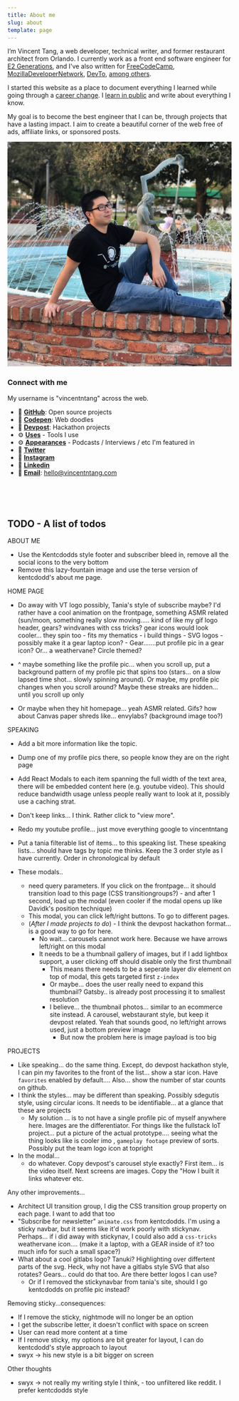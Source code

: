 ```yaml
---
title: About me
slug: about
template: page
---
```


I’m Vincent Tang, a web developer, technical writer, and former restaurant architect from Orlando. I currently work as a front end software engineer for [E2 Generations](https://www.e2gens.com/), and I've also written for [FreeCodeCamp](https://www.freecodecamp.org/forum/u/Kagerjay/summary), [MozillaDeveloperNetwork](https://developer.mozilla.org/en-US/profiles/Kagerjay), [DevTo](https://dev.to/vincentntang), [among others](/publications).

I started this website as a place to document everything I learned while going through a [career change](https://www.vincentntang.com). I [learn in public](/learn) and write about everything I know.

My goal is to become the best engineer that I can be, through projects that have a lasting impact. I aim to create a beautiful corner of the web free of ads, affiliate links, or sponsored posts.

![Me](../common/vincentIDGAF.jpg)

### Connect with me

My username is "vincentntang" across the web.

- 💾 **[GitHub](https://github.com/vincentntang)**: Open source projects
- 💾 **[Codepen](https://codepen.io/vincentntang)**: Web doodles
- 💾 **[Devpost](https://devpost.com/vincentntang)**: Hackathon projects
- ⚙️ **[Uses](/uses)** - Tools I use
- ⚙️ **[Appearances](/appearances)** - Podcasts / Interviews / etc I'm featured in
- 👋 **[Twitter](https://twitter.com/vincentntang)**
- 👋 **[Instagram](https://instagram.com/vincentntang)**
- 👋 **[Linkedin](https://linkedin.com/in/vincentntang)**
- 👋 **[Email](mailto:vincentntang+mydomain@gmail.com)**: hello@vincentntang.com

<br/>
<br/>
<br/>

## TODO - A list of todos

ABOUT ME

- Use the Kentcdodds style footer and subscriber bleed in, remove all the social icons to the very bottom
- Remove this lazy-fountain image and use the terse version of kentcdodd's about me page. 

HOME PAGE

- Do away with VT logo possibly, Tania's style of subscribe maybe? I'd rather have a cool animation on the frontpage, something ASMR related (sun/moon, something really slow moving..... kind of like my gif logo header, gears? windvanes with css tricks? gear icons would look cooler... they spin too - fits my thematics - i build things - SVG logos - possibly make it a gear laptop icon? - Gear.......put profile pic in a gear icon? Or... a weathervane? Circle themed? 

- ^ maybe something like the profile pic... when you scroll up, put a background pattern of my profile pic that spins too (stars... on a slow lapsed time shot... slowly spinning around). Or maybe, my profile pic changes when you scroll around? Maybe these streaks are hidden... until you scroll up only

- Or maybe when they hit homepage... yeah ASMR related. Gifs? how about Canvas paper shreds like... envylabs? (background image too?)

SPEAKING

- Add a bit more information like the topic.
- Dump one of my profile pics there, so people know they are on the right page
- Add React Modals to each item spanning the full width of the text area, there will be embedded content here (e.g. youtube video). This should reduce bandwidth usage unless people really want to look at it, possibly use a caching strat. 
- Don't keep links... I think. Rather click to "view more".
- Redo my youtube profile... just move everything google to vincentntang
- Put a tania filterable list of items... to this speaking list. These speaking lists... should have tags by topic me thinks. Keep the 3 order style as I have currently. Order in chronological by default

- These modals.. 
  - need query parameters. If you click on the frontpage... it should transition load to this page (CSS transitiongroups?) - and after 1 second, load up the modal (even cooler if the modal opens up like Davidk's position technique)
  - This modal, you can click left/right buttons. To go to different pages.
  - (_After I made projects to do_) - I think the devpost hackathon format... is a good way to go for here.
    - No wait... carousels cannot work here. Because we have arrows left/right on this modal
    - It needs to be a thumbnail gallery of images, but if I add lightbox support, a user clicking off should disable only the first thumbnail
      - This means there needs to be a seperate layer div element on top of modal, this gets targeted first `z-index`
      - Or maybe... does the user really need to expand this thumbnail? Gatsby.. is already post processing it to smallest resolution
      - I believe... the thumbnail photos... similar to an ecommerce site instead. A carousel, webstaurant style, but keep it devpost related. Yeah that sounds good, no left/right arrows used, just a bottom preview image
        - But now the problem here is image payload is too big

PROJECTS

- Like speaking... do the same thing. Except, do devpost hackathon style, I can pin my favorites to the front of the list... show a star icon. Have `favorites` enabled by default.... Also... show the number of star counts on github. 
- I think the styles... may be different than speaking. Possibly sdegutis style, using circular icons. It needs to be identifiable... at a glance that these are projects
  - My solution ... is to not have a single profile pic of myself anywhere here. Images are the differentiator. For things like the fullstack IoT project... put a picture of the actual prototype.... seeing what the thing looks like is cooler imo , `gameplay footage` preview of sorts. Possibly put the team logo icon at topright
- In the modal... 
  - do whatever. Copy devpost's carousel style exactly? First item... is the video itself. Next screens are images. Copy the "How I built it links whatever etc.

Any other improvements...

- Architect UI transition group, I dig the CSS transition group property on each page. I want to add that too
- "Subscribe for newsletter" `animate.css` from kentcdodds. I'm using a sticky navbar, but it seems like it'd work poorly with stickynav. Perhaps...
if i did away with stickynav, I could also add a `css-tricks` weathervane icon.... (make it a laptop, with a GEAR inside of it? too much info for such a small space?)
- What about a cool gitlabs logo? Tanuki? Highlighting over differtent parts of the svg. Heck, why not have a gitlabs style SVG that also rotates? Gears... could do that too. Are there better logos I can use?
  - Or if I removed the stickynavbar from tania's site, should I go kentcdodds on profile pic instead?

Removing sticky...consequences:
- If I remove the sticky, nightmode will no longer be an option
- I get the subscribe letter, it doesn't conflict with space on screen
- User can read more content at a time
- If I remove sticky, my options are bit greater for layout, I can do kentcdodd's style approach to layout
- swyx -> his new style is a bit bigger on screen

Other thoughts
- swyx -> not really my writing style I think, - too unfiltered like reddit. I prefer kentcdodds style

<!-- - **[Dribbble](https://dribbble.com/vincentntang)**: Wannabe designer -->

<!-- #### Promotional

- **[Publications](/publications)** - Blogs I wrote elsewhere
- **[Talks](/talks)** - Podcasts, Conferences, and Meetups
- **[Apperances](/apperances)** - Places I'm featured in
- **[Media](/media)** - Promotional material -->



<!-- - **[DIY](/diy)** - Physical things I've built
- **[Restaurants](/restaurants)** - Did you know I used to design restaurants? -->


